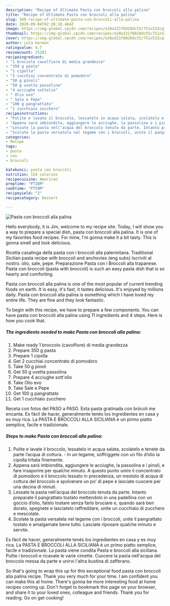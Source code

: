 ```yaml
---
description: "Recipe of Ultimate Pasta con broccoli alla palina"
title: "Recipe of Ultimate Pasta con broccoli alla palina"
slug: 569-recipe-of-ultimate-pasta-con-broccoli-alla-palina
date: 2020-09-04T02:20:18.464Z
image: https://img-global.cpcdn.com/recipes/e28a321f6028dc55/751x532cq70/pasta-con-broccoli-alla-palina-recipe-main-photo.jpg
thumbnail: https://img-global.cpcdn.com/recipes/e28a321f6028dc55/751x532cq70/pasta-con-broccoli-alla-palina-recipe-main-photo.jpg
cover: https://img-global.cpcdn.com/recipes/e28a321f6028dc55/751x532cq70/pasta-con-broccoli-alla-palina-recipe-main-photo.jpg
author: Lela Harmon
ratingvalue: 4.7
reviewcount: 25281
recipeingredient:
- "1 broccolo cavolfiore di media grandezza"
- "350 g pasta"
- "1 cipolla"
- "2 cucchiai concentrato di pomodoro"
- "50 g pinoli"
- "50 g uvetta passolina"
- "4 acciughe sottolio"
- " Olio evo"
- " Sale e Pepe"
- "100 g pangrattato"
- "1 cucchiaio zucchero"
recipeinstructions:
- "Pulite e lavate il broccolo, lessatelo in acqua salata, scolatelo e tenete da parte l’acqua di cottura. In un tegame, soffriggete con un filo d’olio la cipolla tritata finemente."
- "Appena sarà imbiondita, aggiungere le acciughe, la passolina e i pinoli, e fare insaporire per qualche minuto. A questo punto unire il concentrato di pomodoro e il broccolo lessato in precedenza, un mestolo di acqua di cottura del broccolo e spolverare un po’ di pepe e lasciate cuocere per una decina di minuti."
- "Lessate la pasta nell’acqua del broccolo tenuta da parte. Intanto preparate il pangrattato tostato mettendolo in una padellina con un goccio d’olio, fatelo tostare senza farlo bruciare e, quando sarà ben dorato, spegnete e lasciatelo raffreddare, unite un cucchiaio di zucchero e mescolate."
- "Scolate la pasta versatela nel tegame con i broccoli, unite il pangrattato tostato e amalgamate bene tutto. Lasciate riposare qualche minuto e servite."
categories:
- Recipe
tags:
- pasta
- con
- broccoli

katakunci: pasta con broccoli 
nutrition: 154 calories
recipecuisine: American
preptime: "PT16M"
cooktime: "PT59M"
recipeyield: "2"
recipecategory: Dessert

---
```



![Pasta con broccoli alla palina](https://img-global.cpcdn.com/recipes/e28a321f6028dc55/751x532cq70/pasta-con-broccoli-alla-palina-recipe-main-photo.jpg)

Hello everybody, it is Jim, welcome to my recipe site. Today, I will show you a way to prepare a special dish, pasta con broccoli alla palina. It is one of my favorites food recipes. For mine, I'm gonna make it a bit tasty. This is gonna smell and look delicious.

Ricetta casalinga della pasta con i broccoli alla palermitana. Traditional Sicilian pasta recipe with broccoli and anchovies (eng subs) Iscriviti al nostro. olio, sale, pepe. Preparazione Pasta con i Broccoli alla trapanese. Pasta con broccoli (pasta with broccoli) is such an easy pasta dish that is so hearty and comforting.

Pasta con broccoli alla palina is one of the most popular of current trending foods on earth. It is easy, it's fast, it tastes delicious. It's enjoyed by millions daily. Pasta con broccoli alla palina is something which I have loved my entire life. They are fine and they look fantastic.


To begin with this recipe, we have to prepare a few components. You can have pasta con broccoli alla palina using 11 ingredients and 4 steps. Here is how you cook that.

<!--inarticleads1-->

##### The ingredients needed to make Pasta con broccoli alla palina:

1. Make ready 1 broccolo (cavolfiore) di media grandezza
1. Prepare 350 g pasta
1. Prepare 1 cipolla
1. Get 2 cucchiai concentrato di pomodoro
1. Take 50 g pinoli
1. Get 50 g uvetta passolina
1. Prepare 4 acciughe sott&#39;olio
1. Take  Olio evo
1. Take  Sale e Pepe
1. Get 100 g pangrattato
1. Get 1 cucchiaio zucchero


Receta con fotos del PASO a PASO. Esta pasta gratinada con brócoli me encanta. Es fácil de hacer, generalmente tenés los ingredientes en casa y es muy rica. La PASTA E BROCCOLI ALLA SICILIANA è un primo piatto semplice, facile e tradizionale. 

<!--inarticleads2-->

##### Steps to make Pasta con broccoli alla palina:

1. Pulite e lavate il broccolo, lessatelo in acqua salata, scolatelo e tenete da parte l’acqua di cottura. - In un tegame, soffriggete con un filo d’olio la cipolla tritata finemente.
1. Appena sarà imbiondita, aggiungere le acciughe, la passolina e i pinoli, e fare insaporire per qualche minuto. A questo punto unire il concentrato di pomodoro e il broccolo lessato in precedenza, un mestolo di acqua di cottura del broccolo e spolverare un po’ di pepe e lasciate cuocere per una decina di minuti.
1. Lessate la pasta nell’acqua del broccolo tenuta da parte. Intanto preparate il pangrattato tostato mettendolo in una padellina con un goccio d’olio, fatelo tostare senza farlo bruciare e, quando sarà ben dorato, spegnete e lasciatelo raffreddare, unite un cucchiaio di zucchero e mescolate.
1. Scolate la pasta versatela nel tegame con i broccoli, unite il pangrattato tostato e amalgamate bene tutto. Lasciate riposare qualche minuto e servite.


Es fácil de hacer, generalmente tenés los ingredientes en casa y es muy rica. La PASTA E BROCCOLI ALLA SICILIANA è un primo piatto semplice, facile e tradizionale. La pasta viene condita Pasta e broccoli alla siciliana. Pulite i broccoli e ricavate le varie cimette. Cuocere la pasta nell&#39;acqua del broccolo messa da parte e unirvi l&#39;altra bustina di zafferano. 

So that's going to wrap this up for this exceptional food pasta con broccoli alla palina recipe. Thank you very much for your time. I am confident you can make this at home. There's gonna be more interesting food at home recipes coming up. Don't forget to bookmark this page on your browser, and share it to your loved ones, colleague and friends. Thank you for reading. Go on get cooking!
